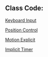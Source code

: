 ## Class Code:

[Keyboard Input](http://www.codeskulptor.org/#examples-keyboard_echo.py)

[Position Control](http://www.codeskulptor.org/#examples-position_control.py)

[Motion Explicit](http://www.codeskulptor.org/#examples-motion_explicit.py)

[Implicit Timer](http://www.codeskulptor.org/#examples-motion_implicit.py)

